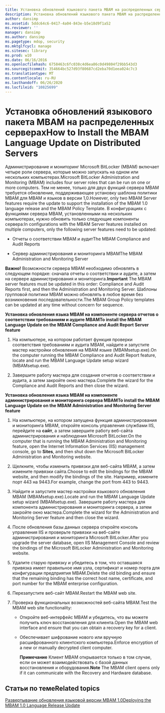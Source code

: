 ```yaml
---
title: Установка обновлений языкового пакета MBAM на распределенных серверах
description: Установка обновлений языкового пакета MBAM на распределенных серверах
author: dansimp
ms.assetid: 5ddc64c6-0417-4a04-843e-b5e18d9f1a52
ms.reviewer: ''
manager: dansimp
ms.author: dansimp
ms.pagetype: mdop, security
ms.mktglfcycl: manage
ms.sitesec: library
ms.prod: w10
ms.date: 06/16/2016
ms.openlocfilehash: 6758463c6fc038c4d6ea86c0d49804f29bb543d3
ms.sourcegitcommit: 354664bc527d93f80687cd2eba70d1eea024c7c3
ms.translationtype: MT
ms.contentlocale: ru-RU
ms.lasthandoff: 06/26/2020
ms.locfileid: "10825699"
---
```

# <span data-ttu-id="aab8d-103">Установка обновлений языкового пакета MBAM на распределенных серверах</span><span class="sxs-lookup"><span data-stu-id="aab8d-103">How to Install the MBAM Language Update on Distributed Servers</span></span>


<span data-ttu-id="aab8d-104">Администрирование и мониторинг Microsoft BitLocker (MBAM) включает четыре роли сервера, которые можно запускать на одном или нескольких компьютерах.</span><span class="sxs-lookup"><span data-stu-id="aab8d-104">Microsoft BitLocker Administration and Monitoring (MBAM) includes four server roles that can be run on one or more computers.</span></span> <span data-ttu-id="aab8d-105">Тем не менее, только для двух функций сервера MBAM требуется обновление, поддерживающее установку шаблона политики MBAM для MBAM и языков в версии 1,0.</span><span class="sxs-lookup"><span data-stu-id="aab8d-105">However, only two MBAM Server features require the update to support the installation of the MBAM 1.0 language release and the MBAM Policy Template.</span></span> <span data-ttu-id="aab8d-106">В конфигурациях с функциями сервера MBAM, установленными на нескольких компьютерах, нужно обновить только следующие компоненты сервера:</span><span class="sxs-lookup"><span data-stu-id="aab8d-106">In configurations with the MBAM Server features installed on multiple computers, only the following server features need to be updated:</span></span>

-   <span data-ttu-id="aab8d-107">Отчеты о соответствии MBAM и аудит</span><span class="sxs-lookup"><span data-stu-id="aab8d-107">The MBAM Compliance and Audit Reports</span></span>

-   <span data-ttu-id="aab8d-108">Сервер администрирования и мониторинга MBAM</span><span class="sxs-lookup"><span data-stu-id="aab8d-108">The MBAM Administration and Monitoring Server</span></span>

<span data-ttu-id="aab8d-109">**Важно!**  Возможности сервера MBAM необходимо обновлять в следующем порядке: сначала отчеты о соответствии и аудите, а затем на сервере администрирования и мониторинга.</span><span class="sxs-lookup"><span data-stu-id="aab8d-109">**Important** The MBAM server features must be updated in this order: Compliance and Audit Reports first, and then the Administration and Monitoring Server.</span></span> <span data-ttu-id="aab8d-110">Шаблоны групповой политики MBAM можно обновлять в любое время без возникновения последовательности.</span><span class="sxs-lookup"><span data-stu-id="aab8d-110">The MBAM Group Policy templates can be updated at any time without concern for sequence.</span></span>

 

**<span data-ttu-id="aab8d-111">Установка обновления языка MBAM на компоненте сервера отчетов о соответствии требованиям и аудите MBAM</span><span class="sxs-lookup"><span data-stu-id="aab8d-111">To install the MBAM Language Update on the MBAM Compliance and Audit Report Server feature</span></span>**

1.  <span data-ttu-id="aab8d-112">На компьютере, на котором работает функция проверки соответствия требованиям и аудита MBAM, найдите и запустите мастер настройки обновления на MBAM языке (MBAMsetup.exe).</span><span class="sxs-lookup"><span data-stu-id="aab8d-112">On the computer running the MBAM Compliance and Audit Report feature, locate and run the MBAM Language Update setup wizard (MBAMsetup.exe).</span></span>

2.  <span data-ttu-id="aab8d-113">Завершите работу мастера для создания отчетов о соответствии и аудита, а затем закройте окно мастера.</span><span class="sxs-lookup"><span data-stu-id="aab8d-113">Complete the wizard for the Compliance and Audit Reports and then close the wizard.</span></span>

**<span data-ttu-id="aab8d-114">Установка обновления языка MBAM на компоненте администрирования и мониторинга сервера MBAM</span><span class="sxs-lookup"><span data-stu-id="aab8d-114">To install the MBAM Language Update on the MBAM Administration and Monitoring Server feature</span></span>**

1.  <span data-ttu-id="aab8d-115">На компьютере, на котором запущена функция администрирования и мониторинга MBAM, откройте консоль управления службами IIS, перейдите на **сайт**, а затем завершите работу веб-сайта администрирования и наблюдения Microsoft BitLocker.</span><span class="sxs-lookup"><span data-stu-id="aab8d-115">On the computer that is running the MBAM Administration and Monitoring feature, open the Internet Information Services (IIS) management console, go to **Sites**, and then shut down the Microsoft BitLocker Administration and Monitoring website.</span></span>

2.  <span data-ttu-id="aab8d-116">Щелкните, чтобы изменить привязки для веб-сайта MBAM, а затем измените привязки сайта.</span><span class="sxs-lookup"><span data-stu-id="aab8d-116">Choose to edit the bindings for the MBAM website, and then modify the bindings of the site.</span></span> <span data-ttu-id="aab8d-117">Например, измените порт 443 на 9443.</span><span class="sxs-lookup"><span data-stu-id="aab8d-117">For example, change the port from 443 to 9443.</span></span>

3.  <span data-ttu-id="aab8d-118">Найдите и запустите мастер настройки языкового обновления MBAM (MBAMsetup.exe).</span><span class="sxs-lookup"><span data-stu-id="aab8d-118">Locate and run the MBAM Language Update setup wizard (MBAMsetup.exe).</span></span> <span data-ttu-id="aab8d-119">Завершите работу мастера для компонента администрирования и мониторинга сервера, а затем закройте окно мастера.</span><span class="sxs-lookup"><span data-stu-id="aab8d-119">Complete the wizard for the Administration and Monitoring Server feature and then close the wizard.</span></span>

4.  <span data-ttu-id="aab8d-120">После обновления базы данных сервера откройте консоль управления IIS и проверьте привязки на веб-сайте администрирования и мониторинга Microsoft BitLocker.</span><span class="sxs-lookup"><span data-stu-id="aab8d-120">After you upgrade the server database, open IIS Management Console and review the bindings of the Microsoft BitLocker Administration and Monitoring website.</span></span>

5.  <span data-ttu-id="aab8d-121">Удалите старую привязку и убедитесь в том, что оставшаяся привязка имеет правильное имя узла, сертификат и номер порта для конфигурации предприятия MBAM.</span><span class="sxs-lookup"><span data-stu-id="aab8d-121">Delete the old binding and ensure that the remaining binding has the correct host name, certificate, and port number for the MBAM enterprise configuration.</span></span>

6.  <span data-ttu-id="aab8d-122">Перезапустите веб-сайт MBAM.</span><span class="sxs-lookup"><span data-stu-id="aab8d-122">Restart the MBAM web site.</span></span>

7.  <span data-ttu-id="aab8d-123">Проверка функциональных возможностей веб-сайта MBAM.</span><span class="sxs-lookup"><span data-stu-id="aab8d-123">Test the MBAM web site functionality:</span></span>

    -   <span data-ttu-id="aab8d-124">Откройте веб-интерфейс MBAM и убедитесь, что вы можете получить ключ восстановления для клиента.</span><span class="sxs-lookup"><span data-stu-id="aab8d-124">Open the MBAM web interface and ensure that you can obtain a recovery key for a client.</span></span>

    -   <span data-ttu-id="aab8d-125">Обеспечивает шифрование нового или вручную расшифрованного клиентского компьютера.</span><span class="sxs-lookup"><span data-stu-id="aab8d-125">Enforce encryption of a new or manually decrypted client computer.</span></span>

        <span data-ttu-id="aab8d-126">**Примечание**  Клиент MBAM открывается только в том случае, если он может взаимодействовать с базой данных восстановления и оборудования.</span><span class="sxs-lookup"><span data-stu-id="aab8d-126">**Note** The MBAM client opens only if it can communicate with the Recovery and Hardware database.</span></span>

         

## <span data-ttu-id="aab8d-127">Статьи по теме</span><span class="sxs-lookup"><span data-stu-id="aab8d-127">Related topics</span></span>


[<span data-ttu-id="aab8d-128">Развертывание обновления языковой версии MBAM 1.0</span><span class="sxs-lookup"><span data-stu-id="aab8d-128">Deploying the MBAM 1.0 Language Release Update</span></span>](deploying-the-mbam-10-language-release-update.md)

 

 





